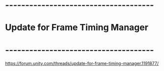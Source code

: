 



# ------------------------------------- #
#     Update for Frame Timing Manager
# ------------------------------------- #
https://forum.unity.com/threads/update-for-frame-timing-manager.1191877/













